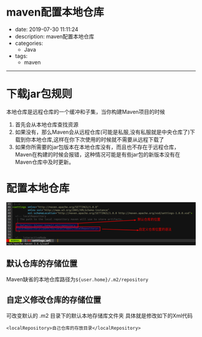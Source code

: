 #   maven配置本地仓库
+ date: 2019-07-30 11:11:24
+ description: maven配置本地仓库
+ categories:
  - Java
+ tags:
  - maven
---
#   下载jar包规则
本地仓库是远程仓库的一个缓冲和子集，当你构建Maven项目的时候
1.  首先会从本地仓库查找资源
2.  如果没有，那么Maven会从远程仓库(可能是私服,没有私服就是中央仓库了)下载到你本地仓库,这样在你下次使用的时候就不需要从远程下载了
3.  如果你所需要的jar包版本在本地仓库没有，而且也不存在于远程仓库，Maven在构建的时候会报错，这种情况可能是有些jar包的新版本没有在Maven仓库中及时更新。

#   配置本地仓库
![](../images/20190730001.png)
##	默认仓库的存储位置
Maven缺省的本地仓库路径为`${user.home}/.m2/repository`

##	自定义修改仓库的存储位置

可改变默认的 .m2 目录下的默认本地存储库文件夹
具体就是修改如下的Xml代码 
```
<localRepository>自己仓库的存放目录</localRepository>   
```
